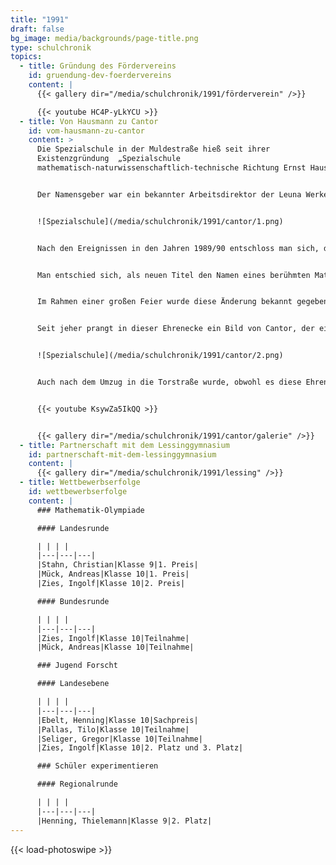```yaml
---
title: "1991"
draft: false
bg_image: media/backgrounds/page-title.png
type: schulchronik
topics:
  - title: Gründung des Fördervereins
    id: gruendung-dev-foerdervereins
    content: |
      {{< gallery dir="/media/schulchronik/1991/förderverein" />}}

      {{< youtube HC4P-yLkYCU >}}
  - title: Von Hausmann zu Cantor
    id: vom-hausmann-zu-cantor
    content: >
      Die Spezialschule in der Muldestraße hieß seit ihrer
      Existenzgründung  „Spezialschule
      mathematisch-naturwissenschaftlich-technische Richtung Ernst Hausmann“.


      Der Namensgeber war ein bekannter Arbeitsdirektor der Leuna Werke, welcher von 1909 bis 1982 lebte. Ein Bild von ihm hing in der Ehrenecke, die auf dem Foto zu sehen ist.


      ![Spezialschule](/media/schulchronik/1991/cantor/1.png)


      Nach den Ereignissen in den Jahren 1989/90 entschloss man sich, der Schule einen neuen Namen zu verleihen, was Anfang März 1991 geschah.


      Man entschied sich, als neuen Titel den Namen eines berühmten Mathematikers zu wählen, der eng mit Halle verbunden ist und als Begründer der Mengenlehre gilt – Georg Cantor.


      Im Rahmen einer großen Feier wurde diese Änderung bekannt gegeben.


      Seit jeher prangt in dieser Ehrenecke ein Bild von Cantor, der einstmals wünschte, dass sein Bild nicht publiziert werden würde, da dies eine zu große Ehre für ihn wäre.


      ![Spezialschule](/media/schulchronik/1991/cantor/2.png)


      Auch nach dem Umzug in die Torstraße wurde, obwohl es diese Ehrenecke nicht mehr gab, der Name nicht vergessen. Dafür sorgt ein Schild, welches vom Eingang des alten Gebäudes zum Eingang des Neuen umgehängt wurde. Auf diesem steht für alle sichtbar „mathematisch-naturwissenschaftliches Gymnasium Georg Cantor“. Dies bestätigt das Profil unserer Schule.


      {{< youtube KsywZa5IkQQ >}}


      {{< gallery dir="/media/schulchronik/1991/cantor/galerie" />}}
  - title: Partnerschaft mit dem Lessinggymnasium
    id: partnerschaft-mit-dem-lessinggymnasium
    content: |
      {{< gallery dir="/media/schulchronik/1991/lessing" />}}
  - title: Wettbewerbserfolge
    id: wettbewerbserfolge
    content: |
      ### Mathematik-Olympiade

      #### Landesrunde

      | | | |
      |---|---|---|
      |Stahn, Christian|Klasse 9|1. Preis|
      |Mück, Andreas|Klasse 10|1. Preis|
      |Zies, Ingolf|Klasse 10|2. Preis|

      #### Bundesrunde

      | | | |
      |---|---|---|
      |Zies, Ingolf|Klasse 10|Teilnahme|
      |Mück, Andreas|Klasse 10|Teilnahme|

      ### Jugend Forscht

      #### Landesebene

      | | | |
      |---|---|---|
      |Ebelt, Henning|Klasse 10|Sachpreis|
      |Pallas, Tilo|Klasse 10|Teilnahme|
      |Seliger, Gregor|Klasse 10|Teilnahme|
      |Zies, Ingolf|Klasse 10|2. Platz und 3. Platz|

      ### Schüler experimentieren

      #### Regionalrunde

      | | | |
      |---|---|---|
      |Henning, Thielemann|Klasse 9|2. Platz|
---
```

{{< load-photoswipe >}}
